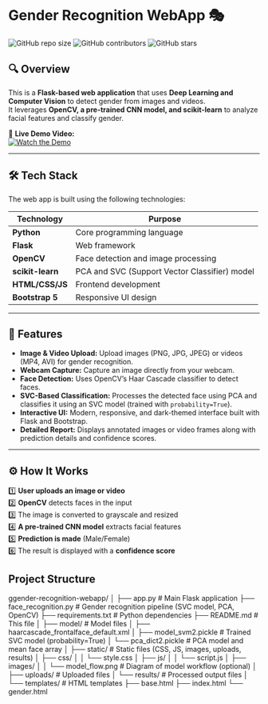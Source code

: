 # Gender Recognition WebApp 🎭  

![GitHub repo size](https://img.shields.io/github/repo-size/your-username/gender-recognition-webapp)
![GitHub contributors](https://img.shields.io/github/contributors/your-username/gender-recognition-webapp)
![GitHub stars](https://img.shields.io/github/stars/your-username/gender-recognition-webapp?style=social)

## 🔍 Overview  

This is a **Flask-based web application** that uses **Deep Learning and Computer Vision** to detect gender from images and videos.  
It leverages **OpenCV, a pre-trained CNN model, and scikit-learn** to analyze facial features and classify gender.  

🚀 **Live Demo Video:**  
[![Watch the Demo](https://img.youtube.com/vi/YOUR_VIDEO_ID/maxresdefault.jpg)](https://www.youtube.com/watch?v=YOUR_VIDEO_ID)  

---

## 🛠️ Tech Stack  

The web app is built using the following technologies:  


| Technology       | Purpose                                      |
| ---------------- | -------------------------------------------- |
| **Python**       | Core programming language                    |
| **Flask**        | Web framework                                |
| **OpenCV**       | Face detection and image processing          |
| **scikit-learn** | PCA and SVC (Support Vector Classifier) model  |
| **HTML/CSS/JS**  | Frontend development                         |
| **Bootstrap 5**  | Responsive UI design                         |


---

## 🎯 Features  

- **Image & Video Upload:** Upload images (PNG, JPG, JPEG) or videos (MP4, AVI) for gender recognition.
- **Webcam Capture:** Capture an image directly from your webcam.
- **Face Detection:** Uses OpenCV’s Haar Cascade classifier to detect faces.
- **SVC-Based Classification:** Processes the detected face using PCA and classifies it using an SVC model (trained with `probability=True`).
- **Interactive UI:** Modern, responsive, and dark-themed interface built with Flask and Bootstrap.
- **Detailed Report:** Displays annotated images or video frames along with prediction details and confidence scores.


---

## ⚙️ How It Works  

1️⃣ **User uploads an image or video**  
2️⃣ **OpenCV** detects faces in the input  
3️⃣ The image is converted to grayscale and resized  
4️⃣ **A pre-trained CNN model** extracts facial features  
5️⃣ **Prediction is made** (Male/Female)  
6️⃣ The result is displayed with a **confidence score**  

## Project Structure


ggender-recognition-webapp/
│
├── app.py                    # Main Flask application
├── face_recognition.py       # Gender recognition pipeline (SVC model, PCA, OpenCV)
├── requirements.txt          # Python dependencies
├── README.md                 # This file
│
├── model/                    # Model files
│   ├── haarcascade_frontalface_default.xml
│   ├── model_svm2.pickle    # Trained SVC model (probability=True)
│   └── pca_dict2.pickle     # PCA model and mean face array
│
├── static/                   # Static files (CSS, JS, images, uploads, results)
│   ├── css/
│   │   └── style.css
│   ├── js/
│   │   └── script.js
│   ├── images/
│   │   └── model_flow.png   # Diagram of model workflow (optional)
│   ├── uploads/             # Uploaded files
│   └── results/             # Processed output files
│
└── templates/                # HTML templates
    ├── base.html
    ├── index.html
    └── gender.html


